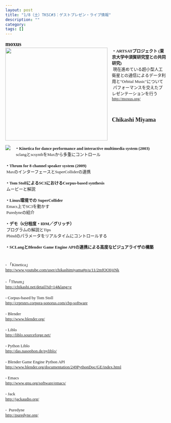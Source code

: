 ```yaml
---
layout: post
title: "1/8（土）TKSC#3：ゲストプレゼン・ライブ情報"
description: ""
category: 
tags: []
---
```

 

<div style="font-family: 'Hiragino Kaku Gothic Pro'; font-size: medium; font-weight: normal; font: normal normal normal 12px/normal 'Hiragino Kaku Gothic Pro'; margin-bottom: 0px; margin-left: 0px; margin-right: 0px; margin-top: 0px;"><b><span class="Apple-style-span" style="font-size: large;">moxus </span></b></div><div class="separator" style="clear: both; text-align: center;"><a href="http://1.bp.blogspot.com/_U4BOPjrie10/TSRLxAWx7LI/AAAAAAAAADk/kGgas-XvYoc/s1600/mori.jpg.png" imageanchor="1" style="clear: left; float: left; margin-bottom: 1em; margin-right: 1em;"><img border="0" height="290" src="http://1.bp.blogspot.com/_U4BOPjrie10/TSRLxAWx7LI/AAAAAAAAADk/kGgas-XvYoc/s320/mori.jpg.png" width="320"></a></div><div style="font-family: 'Hiragino Kaku Gothic Pro'; font-size: medium; font: normal normal normal 12px/normal 'Hiragino Kaku Gothic Pro'; margin-bottom: 0px; margin-left: 0px; margin-right: 0px; margin-top: 0px;"><span class="Apple-style-span" style="font-size: small;"><b>・ARTSATプロジェクト (東京大学中須賀研究室との共同研究)</b></span></div><div style="font-family: 'Hiragino Kaku Gothic Pro'; font-size: medium; font-weight: normal; font: normal normal normal 12px/normal 'Hiragino Kaku Gothic Pro'; margin-bottom: 0px; margin-left: 0px; margin-right: 0px; margin-top: 0px;"><span class="Apple-tab-span" style="white-space: pre;"><span class="Apple-style-span" style="font-size: small;"> </span></span><span class="Apple-style-span" style="font-size: small;">現在進めている超小型人工衛星との通信によるデータ利用と"Orbital Music"について</span></div><div style="font-family: 'Hiragino Kaku Gothic Pro'; font-size: medium; font-weight: normal; font: normal normal normal 12px/normal 'Hiragino Kaku Gothic Pro'; margin-bottom: 0px; margin-left: 0px; margin-right: 0px; margin-top: 0px;"><span class="Apple-tab-span" style="white-space: pre;"><span class="Apple-style-span" style="font-size: small;"> </span></span><span class="Apple-style-span" style="font-size: small;">パフォーマンスを交えたプレゼンテーションを行う</span></div><div style="font-family: 'Hiragino Kaku Gothic Pro'; font-weight: normal; font: normal normal normal 12px/normal 'Hiragino Kaku Gothic Pro'; margin-bottom: 0px; margin-left: 0px; margin-right: 0px; margin-top: 0px;"><span class="Apple-style-span" style="font-size: small;"><a href="http://moxus.org/">http://moxus.org/</a></span></div><div style="font-family: 'Hiragino Kaku Gothic Pro'; font-weight: normal; font: normal normal normal 12px/normal 'Hiragino Kaku Gothic Pro'; margin-bottom: 0px; margin-left: 0px; margin-right: 0px; margin-top: 0px;"><br>
</div><div style="font-family: 'Hiragino Kaku Gothic Pro'; font-weight: normal; font: normal normal normal 12px/normal 'Hiragino Kaku Gothic Pro'; margin-bottom: 0px; margin-left: 0px; margin-right: 0px; margin-top: 0px;"><br>
</div></b><br>
<div style="font: 12.0px 'Hiragino Kaku Gothic ProN'; margin: 0.0px 0.0px 0.0px 0.0px; min-height: 18.0px;"><b><span class="Apple-style-span" style="font-size: large;">Chikashi Miyama </span></b><b></b></div><div class="separator" style="clear: both; text-align: center;"><a href="http://1.bp.blogspot.com/_U4BOPjrie10/TSRMLrnjP4I/AAAAAAAAADo/zyJM8Nid5m4/s1600/n785178603_1874575_332481.jpeg" imageanchor="1" style="clear: left; float: left; margin-bottom: 1em; margin-right: 1em;"><img border="0" src="http://1.bp.blogspot.com/_U4BOPjrie10/TSRMLrnjP4I/AAAAAAAAADo/zyJM8Nid5m4/s1600/n785178603_1874575_332481.jpeg"></a></div>
<div style="font: 12.0px 'Hiragino Kaku Gothic Pro'; margin: 0.0px 0.0px 0.0px 0.0px;"><span class="Apple-style-span" style="font-size: small;"><b>・Kinetica for dance performance and interactive multimedia system (2003)</b></span></div><div style="font: 12.0px 'Hiragino Kaku Gothic Pro'; margin: 0.0px 0.0px 0.0px 0.0px;"><span class="Apple-tab-span" style="white-space: pre;"><span class="Apple-style-span" style="font-size: small;"> </span></span><span class="Apple-style-span" style="font-size: small;">sclangとscsynthをMaxから多重にコントロール</span></div><div style="font: 12.0px 'Hiragino Kaku Gothic Pro'; margin: 0.0px 0.0px 0.0px 0.0px;"><span class="Apple-style-span" style="font-size: small;"><br>
</span></div><div style="font: 12.0px 'Hiragino Kaku Gothic Pro'; margin: 0.0px 0.0px 0.0px 0.0px;"><span class="Apple-style-span" style="font-size: small;"><b>・Thrum for 8 channel speaker system (2009)</b></span></div><div style="font: 12.0px 'Hiragino Kaku Gothic Pro'; margin: 0.0px 0.0px 0.0px 0.0px;"><span class="Apple-tab-span" style="white-space: pre;"><span class="Apple-style-span" style="font-size: small;"> </span></span><span class="Apple-style-span" style="font-size: small;">MaxのインターフェースとSuperColliderの連携</span></div><div style="font: 12.0px 'Hiragino Kaku Gothic Pro'; margin: 0.0px 0.0px 0.0px 0.0px;"><span class="Apple-style-span" style="font-size: small;"><br>
</span></div><div style="font: 12.0px 'Hiragino Kaku Gothic Pro'; margin: 0.0px 0.0px 0.0px 0.0px;"><span class="Apple-style-span" style="font-size: small;"><b>・Tom StollによるSC3におけるCorpus-based synthesis</b></span></div><div style="font: 12.0px 'Hiragino Kaku Gothic Pro'; margin: 0.0px 0.0px 0.0px 0.0px;"><span class="Apple-tab-span" style="white-space: pre;"><span class="Apple-style-span" style="font-size: small;"> </span></span><span class="Apple-style-span" style="font-size: small;">ムービーと解説</span></div><div style="font: 12.0px 'Hiragino Kaku Gothic Pro'; margin: 0.0px 0.0px 0.0px 0.0px;"><span class="Apple-style-span" style="font-size: small;"><br>
</span></div><div style="font: 12.0px 'Hiragino Kaku Gothic Pro'; margin: 0.0px 0.0px 0.0px 0.0px;"><span class="Apple-style-span" style="font-size: small;"><b>・Linux環境での SuperCollider</b></span></div><div style="font: 12.0px 'Hiragino Kaku Gothic Pro'; margin: 0.0px 0.0px 0.0px 0.0px;"><span class="Apple-tab-span" style="white-space: pre;"><span class="Apple-style-span" style="font-size: small;"> </span></span><span class="Apple-style-span" style="font-size: small;">Emacs上でSC3を動かす</span></div><div style="font: 12.0px 'Hiragino Kaku Gothic Pro'; margin: 0.0px 0.0px 0.0px 0.0px;"><span class="Apple-tab-span" style="white-space: pre;"><span class="Apple-style-span" style="font-size: small;"> </span></span><span class="Apple-style-span" style="font-size: small;">Puredyneの紹介</span></div><div style="font: 12.0px 'Hiragino Kaku Gothic Pro'; margin: 0.0px 0.0px 0.0px 0.0px;"><span class="Apple-style-span" style="font-size: small;"><br>
</span></div><div style="font: 12.0px 'Hiragino Kaku Gothic Pro'; margin: 0.0px 0.0px 0.0px 0.0px;"><span class="Apple-style-span" style="font-size: small;"><b>・デモ（6分程度・IDM／グリッチ）</b></span></div><div style="font: 12.0px 'Hiragino Kaku Gothic Pro'; margin: 0.0px 0.0px 0.0px 0.0px;"><span class="Apple-tab-span" style="white-space: pre;"><span class="Apple-style-span" style="font-size: small;"> </span></span><span class="Apple-style-span" style="font-size: small;">プログラムの解説とTips</span></div><div style="font: 12.0px 'Hiragino Kaku Gothic Pro'; margin: 0.0px 0.0px 0.0px 0.0px;"><span class="Apple-tab-span" style="white-space: pre;"><span class="Apple-style-span" style="font-size: small;"> </span></span><span class="Apple-style-span" style="font-size: small;">Pbindのパラメータをリアルタイムにコントロールする</span></div><div style="font: 12.0px 'Hiragino Kaku Gothic Pro'; margin: 0.0px 0.0px 0.0px 0.0px;"><span class="Apple-style-span" style="font-size: small;"><br>
</span></div><div style="font: 12.0px 'Hiragino Kaku Gothic Pro'; margin: 0.0px 0.0px 0.0px 0.0px;"><span class="Apple-style-span" style="font-size: small;"><b>・SCLangとBlender Game Engine APIの連携による高度なビジュアライザの構築</b></span></div><div style="font: 12.0px 'Hiragino Kaku Gothic Pro'; margin: 0.0px 0.0px 0.0px 0.0px; min-height: 18.0px;"><span class="Apple-style-span" style="font-size: small;"><b><span class="Apple-style-span" style="font-weight: normal;"><br>
</span></b></span></div><div style="font: 12.0px 'Hiragino Kaku Gothic Pro'; margin: 0.0px 0.0px 0.0px 0.0px; min-height: 18.0px;"><span class="Apple-style-span" style="font-size: small;"><b><span class="Apple-style-span" style="font-weight: normal;"><br>
</span></b></span></div><div style="font: 12.0px 'Hiragino Kaku Gothic Pro'; margin: 0.0px 0.0px 0.0px 0.0px;"><span class="Apple-style-span" style="font-size: small;">- 「Kinetica」</span></div><div style="font: 12.0px 'Hiragino Kaku Gothic Pro'; margin: 0.0px 0.0px 0.0px 0.0px;"><span class="Apple-style-span" style="font-size: small;"><a href="http://www.youtube.com/user/chikashimiyama#p/u/11/2mfOOIijiNk">http://www.youtube.com/user/chikashimiyama#p/u/11/2mfOOIijiNk</a></span></div><div style="font: 12.0px 'Hiragino Kaku Gothic Pro'; margin: 0.0px 0.0px 0.0px 0.0px; min-height: 18.0px;"><span class="Apple-style-span" style="font-size: small;"><br>
</span></div><div style="font: 12.0px 'Hiragino Kaku Gothic Pro'; margin: 0.0px 0.0px 0.0px 0.0px;"><span class="Apple-style-span" style="font-size: small;">-「Thrum」</span></div><div style="font: 12.0px 'Hiragino Kaku Gothic Pro'; margin: 0.0px 0.0px 0.0px 0.0px;"><span class="Apple-style-span" style="font-size: small;"><a href="http://chikashi.net/detail?id=14&lang=e">http://chikashi.net/detail?id=14&lang=e</a></span></div><div style="font: 12.0px 'Hiragino Kaku Gothic Pro'; margin: 0.0px 0.0px 0.0px 0.0px; min-height: 18.0px;"><span class="Apple-style-span" style="font-size: small;"><br>
</span></div><div style="font: 12.0px 'Hiragino Kaku Gothic Pro'; margin: 0.0px 0.0px 0.0px 0.0px;"><span class="Apple-style-span" style="font-size: small;">- Corpus-based by Tom Stoll</span></div><div style="font: 12.0px 'Hiragino Kaku Gothic Pro'; margin: 0.0px 0.0px 0.0px 0.0px;"><span class="Apple-style-span" style="font-size: small;"><a href="http://crprsnrs.corpora-sonorus.com/cbp-software">http://crprsnrs.corpora-sonorus.com/cbp-software</a></span></div><div style="font: 12.0px 'Hiragino Kaku Gothic Pro'; margin: 0.0px 0.0px 0.0px 0.0px; min-height: 18.0px;"><span class="Apple-style-span" style="font-size: small;"><br>
</span></div><div style="font: 12.0px 'Hiragino Kaku Gothic Pro'; margin: 0.0px 0.0px 0.0px 0.0px;"><span class="Apple-style-span" style="font-size: small;">- Blender</span></div><div style="font: 12.0px 'Hiragino Kaku Gothic Pro'; margin: 0.0px 0.0px 0.0px 0.0px;"><span class="Apple-style-span" style="font-size: small;"><a href="http://www.blender.org/">http://www.blender.org/</a></span></div><div style="font: 12.0px 'Hiragino Kaku Gothic Pro'; margin: 0.0px 0.0px 0.0px 0.0px; min-height: 18.0px;"><span class="Apple-style-span" style="font-size: small;"><br>
</span></div><div style="font: 12.0px 'Hiragino Kaku Gothic Pro'; margin: 0.0px 0.0px 0.0px 0.0px;"><span class="Apple-style-span" style="font-size: small;">- Liblo</span></div><div style="font: 12.0px 'Hiragino Kaku Gothic Pro'; margin: 0.0px 0.0px 0.0px 0.0px;"><span class="Apple-style-span" style="font-size: small;"><a href="http://liblo.sourceforge.net/">http://liblo.sourceforge.net/</a></span></div><div style="font: 12.0px 'Hiragino Kaku Gothic Pro'; margin: 0.0px 0.0px 0.0px 0.0px; min-height: 18.0px;"><span class="Apple-style-span" style="font-size: small;"><br>
</span></div><div style="font: 12.0px 'Hiragino Kaku Gothic Pro'; margin: 0.0px 0.0px 0.0px 0.0px;"><span class="Apple-style-span" style="font-size: small;">- Python Liblo</span></div><div style="font: 12.0px 'Hiragino Kaku Gothic Pro'; margin: 0.0px 0.0px 0.0px 0.0px;"><span class="Apple-style-span" style="font-size: small;"><a href="http://das.nasophon.de/pyliblo/">http://das.nasophon.de/pyliblo/</a></span></div><div style="font: 12.0px 'Hiragino Kaku Gothic Pro'; margin: 0.0px 0.0px 0.0px 0.0px; min-height: 18.0px;"><span class="Apple-style-span" style="font-size: small;"><br>
</span></div><div style="font: 12.0px 'Hiragino Kaku Gothic Pro'; margin: 0.0px 0.0px 0.0px 0.0px;"><span class="Apple-style-span" style="font-size: small;">- Blender Game Engine Python API</span></div><div style="font: 12.0px 'Hiragino Kaku Gothic Pro'; margin: 0.0px 0.0px 0.0px 0.0px;"><span class="Apple-style-span" style="font-size: small;"><a href="http://www.blender.org/documentation/249PythonDoc/GE/index.html">http://www.blender.org/documentation/249PythonDoc/GE/index.html</a></span></div><div style="font: 12.0px 'Hiragino Kaku Gothic Pro'; margin: 0.0px 0.0px 0.0px 0.0px; min-height: 18.0px;"><span class="Apple-style-span" style="font-size: small;"><br>
</span></div><div style="font: 12.0px 'Hiragino Kaku Gothic Pro'; margin: 0.0px 0.0px 0.0px 0.0px;"><span class="Apple-style-span" style="font-size: small;">- Emacs</span></div><div style="font: 12.0px 'Hiragino Kaku Gothic Pro'; margin: 0.0px 0.0px 0.0px 0.0px;"><span class="Apple-style-span" style="font-size: small;"><a href="http://www.gnu.org/software/emacs/">http://www.gnu.org/software/emacs/</a></span></div><div style="font: 12.0px 'Hiragino Kaku Gothic Pro'; margin: 0.0px 0.0px 0.0px 0.0px; min-height: 18.0px;"><span class="Apple-style-span" style="font-size: small;"><br>
</span></div><div style="font: 12.0px 'Hiragino Kaku Gothic Pro'; margin: 0.0px 0.0px 0.0px 0.0px;"><span class="Apple-style-span" style="font-size: small;">- Jack</span></div><div style="font: 12.0px 'Hiragino Kaku Gothic Pro'; margin: 0.0px 0.0px 0.0px 0.0px;"><span class="Apple-style-span" style="font-size: small;"><a href="http://jackaudio.org/">http://jackaudio.org/</a></span></div><div style="font: 12.0px 'Hiragino Kaku Gothic Pro'; margin: 0.0px 0.0px 0.0px 0.0px; min-height: 18.0px;"><span class="Apple-style-span" style="font-size: small;"><br>
</span></div><div style="font: 12.0px 'Hiragino Kaku Gothic Pro'; margin: 0.0px 0.0px 0.0px 0.0px;"><span class="Apple-style-span" style="font-size: small;">-  Puredyne</span></div><div style="font: 12.0px 'Hiragino Kaku Gothic Pro'; margin: 0.0px 0.0px 0.0px 0.0px;"><span class="Apple-style-span" style="font-size: small;"><a href="http://puredyne.org/">http://puredyne.org/</a></span></div>
